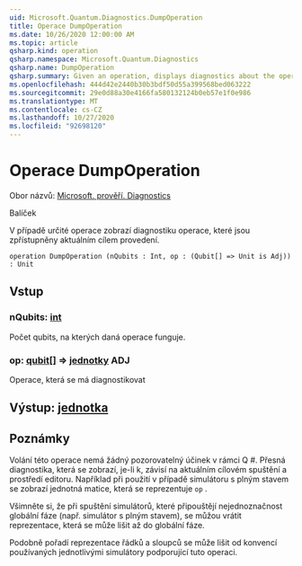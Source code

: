 ```yaml
---
uid: Microsoft.Quantum.Diagnostics.DumpOperation
title: Operace DumpOperation
ms.date: 10/26/2020 12:00:00 AM
ms.topic: article
qsharp.kind: operation
qsharp.namespace: Microsoft.Quantum.Diagnostics
qsharp.name: DumpOperation
qsharp.summary: Given an operation, displays diagnostics about the operation that are made available by the current execution target.
ms.openlocfilehash: 444d42e2440b30b3bdf50d55a399568bed063222
ms.sourcegitcommit: 29e0d88a30e4166fa580132124b0eb57e1f0e986
ms.translationtype: MT
ms.contentlocale: cs-CZ
ms.lasthandoff: 10/27/2020
ms.locfileid: "92698120"
---
```

# <a name="dumpoperation-operation"></a>Operace DumpOperation

Obor názvů: [Microsoft. prověří. Diagnostics](xref:Microsoft.Quantum.Diagnostics)

Balíček [](https://nuget.org/packages/)


V případě určité operace zobrazí diagnostiku operace, které jsou zpřístupněny aktuálním cílem provedení.

```qsharp
operation DumpOperation (nQubits : Int, op : (Qubit[] => Unit is Adj)) : Unit
```


## <a name="input"></a>Vstup

### <a name="nqubits--int"></a>nQubits: [int](xref:microsoft.quantum.lang-ref.int)

Počet qubits, na kterých daná operace funguje.


### <a name="op--qubit--unit-adj"></a>op: [qubit](xref:microsoft.quantum.lang-ref.qubit)[] => [jednotky](xref:microsoft.quantum.lang-ref.unit) ADJ

Operace, která se má diagnostikovat



## <a name="output--unit"></a>Výstup: [jednotka](xref:microsoft.quantum.lang-ref.unit)



## <a name="remarks"></a>Poznámky

Volání této operace nemá žádný pozorovatelný účinek v rámci Q #. Přesná diagnostika, která se zobrazí, je-li k, závisí na aktuálním cílovém spuštění a prostředí editoru.
Například při použití v případě simulátoru s plným stavem se zobrazí jednotná matice, která se reprezentuje `op` .

Všimněte si, že při spuštění simulátorů, které připouštějí nejednoznačnost globální fáze (např. simulátor s plným stavem), se můžou vrátit reprezentace, která se může lišit až do globální fáze.

Podobně pořadí reprezentace řádků a sloupců se může lišit od konvencí používaných jednotlivými simulátory podporující tuto operaci.